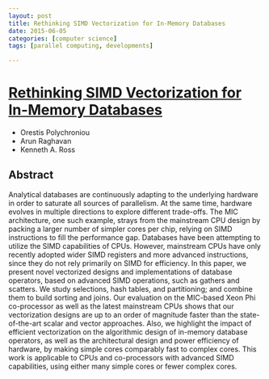 ```yaml
---
layout: post
title: Rethinking SIMD Vectorization for In-Memory Databases
date: 2015-06-05
categories: [computer science]
tags: [parallel computing, developments]

---
```


# [Rethinking SIMD Vectorization for In-Memory Databases](http://dl.acm.org/authorize?N97256 "Get the Full Text from the ACM Digital Library")

-   Orestis Polychroniou
-   Arun Raghavan
-   Kenneth A. Ross


## Abstract

Analytical databases are continuously adapting to the underlying hardware in order to saturate all sources of parallelism. At the same time, hardware evolves in multiple directions to explore different trade-offs. The MIC architecture, one such example, strays from the mainstream CPU design by packing a larger number of simpler cores per chip, relying on SIMD instructions to fill the performance gap. Databases have been attempting to utilize the SIMD capabilities of CPUs. However, mainstream CPUs have only recently adopted wider SIMD registers and more advanced instructions, since they do not rely primarily on SIMD for efficiency. In this paper, we present novel vectorized designs and implementations of database operators, based on advanced SIMD operations, such as gathers and scatters. We study selections, hash tables, and partitioning; and combine them to build sorting and joins. Our evaluation on the MIC-based Xeon Phi co-processor as well as the latest mainstream CPUs shows that our vectorization designs are up to an order of magnitude faster than the state-of-the-art scalar and vector approaches. Also, we highlight the impact of efficient vectorization on the algorithmic design of in-memory database operators, as well as the architectural design and power efficiency of hardware, by making simple cores comparably fast to complex cores. This work is applicable to CPUs and co-processors with advanced SIMD capabilities, using either many simple cores or fewer complex cores.